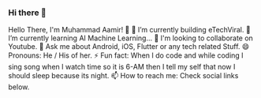 ### Hi there 👋

<!--
**Flores41/Flores41** is a ✨ _special_ ✨ repository because its `README.md` (this file) appears on your GitHub profile.

Here are some ideas to get you started:

- 🔭 I’m currently working on ...
- 🌱 I’m currently learning ...
- 👯 I’m looking to collaborate on ...
- 🤔 I’m looking for help with ...
- 💬 Ask me about ...
- 📫 How to reach me: ...
- 😄 Pronouns: ...
- ⚡ Fun fact: ...
-->
Hello There, I'm Muhammad Aamir! 👋
🔭 I’m currently building eTechViral.
🌱 I’m currently learning AI Machine Learning...
👯 I'm looking to collaborate on Youtube.
💬 Ask me about Android, iOS, Flutter or any tech related Stuff.
😄 Pronouns: He / His of her.
⚡ Fun fact: When I do code and while coding I sing song when I watch time so it is 6-AM then I tell my self that now I should sleep because its night.
📫 How to reach me: Check social links below.
